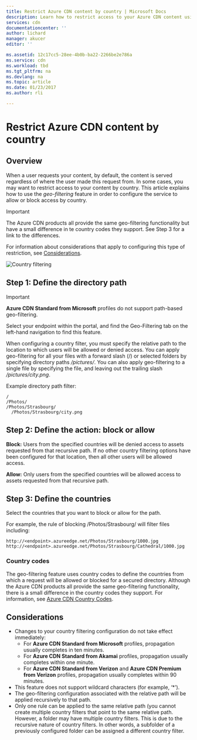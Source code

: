 ```yaml
---
title: Restrict Azure CDN content by country | Microsoft Docs
description: Learn how to restrict access to your Azure CDN content using the geo-filtering feature.
services: cdn
documentationcenter: ''
author: lichard
manager: akucer
editor: ''

ms.assetid: 12c17cc5-28ee-4b0b-ba22-2266be2e786a
ms.service: cdn
ms.workload: tbd
ms.tgt_pltfrm: na
ms.devlang: na
ms.topic: article
ms.date: 01/23/2017
ms.author: rli

---
```

# Restrict Azure CDN content by country

## Overview
When a user requests your content, by default, the content is served regardless of where the user made this request from. In some cases, you may want to restrict access to your content by country. This article explains how to use the *geo-filtering* feature in order to configure the service to allow or block access by country.

> [!IMPORTANT]
> The Azure CDN products all provide the same geo-filtering functionality but have a small difference in te country codes they support. See Step 3 for a link to the differences.


For information about considerations that apply to configuring this type of restriction, see [Considerations](cdn-restrict-access-by-country.md#considerations).  

![Country filtering](./media/cdn-filtering/cdn-country-filtering-akamai.png)

## Step 1: Define the directory path
> [!IMPORTANT]
> **Azure CDN Standard from Microsoft** profiles do not support path-based geo-filtering.
>


Select your endpoint within the portal, and find the Geo-Filtering tab on the left-hand navigation to find this feature.

When configuring a country filter, you must specify the relative path to the location to which users will be allowed or denied access. You can apply geo-filtering for all your files with a forward slash (/) or selected folders by specifying directory paths */pictures/*. You can also apply geo-filtering to a single file by specifying the file, and leaving out the trailing slash */pictures/city.png*.

Example directory path filter:

    /                                 
    /Photos/
    /Photos/Strasbourg/
      /Photos/Strasbourg/city.png

## Step 2: Define the action: block or allow
**Block:** Users from the specified countries will be denied access to assets requested from that recursive path. If no other country filtering options have been configured for that location, then all other users will be allowed access.

**Allow:** Only users from the specified countries will be allowed access to assets requested from that recursive path.

## Step 3: Define the countries
Select the countries that you want to block or allow for the path. 

For example, the rule of blocking /Photos/Strasbourg/ will filter files including:

    http://<endpoint>.azureedge.net/Photos/Strasbourg/1000.jpg
    http://<endpoint>.azureedge.net/Photos/Strasbourg/Cathedral/1000.jpg


### Country codes
The geo-filtering feature uses country codes to define the countries from which a request will be allowed or blocked for a secured directory. Although the Azure CDN products all provide the same geo-filtering functionality, there is a small difference in the country codes they support. For information, see [Azure CDN Country Codes](https://msdn.microsoft.com/library/mt761717.aspx). 

## Considerations
* Changes to your country filtering configuration do not take effect immediately:
   * For **Azure CDN Standard from Microsoft** profiles, propagation usually completes in ten minutes. 
   * For **Azure CDN Standard from Akamai** profiles, propagation usually completes within one minute. 
   * For **Azure CDN Standard from Verizon** and **Azure CDN Premium from Verizon** profiles, propagation usually completes within 90 minutes.  
* This feature does not support wildcard characters (for example, ‘*’).
* The geo-filtering configuration associated with the relative path will be applied recursively to that path.
* Only one rule can be applied to the same relative path (you cannot create multiple country filters that point to the same relative path. However, a folder may have multiple country filters. This is due to the recursive nature of country filters. In other words, a subfolder of a previously configured folder can be assigned a different country filter.

